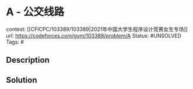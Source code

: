# A - 公交线路

contest: [[CFICPC/103389/103389|2021年中国大学生程序设计竞赛女生专场]]
url: https://codeforces.com/gym/103389/problem/A
Status: #UNSOLVED
Tags: #

## Description

## Solution

